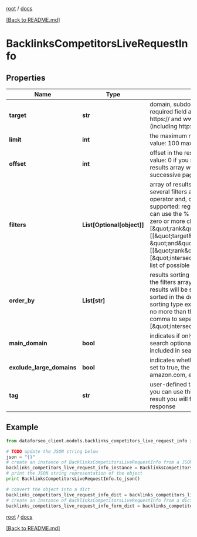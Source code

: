 [root](./../ "root") / [docs](./ "docs")

[[Back to README.md]](./../README.md "[Back to README.md]")

# BacklinksCompetitorsLiveRequestInfo

## Properties

Name | Type | Description | Notes
------------ | ------------- | ------------- | -------------
**target** | **str** | domain, subdomain or webpage to get competitor domains for required field a domain or a subdomain should be specified without https:// and www. a page should be specified with absolute URL (including http:// or https://) | [optional]
**limit** | **int** | the maximum number of returned domains optional field default value: 100 maximum value: 1000 | [optional]
**offset** | **int** | offset in the results array of returned domains optional field default value: 0 if you specify the 10 value, the first ten domains in the results array will be omitted and the data will be provided for the successive pages | [optional]
**filters** | **List[Optional[object]]** | array of results filtering parameters optional field you can add several filters at once (8 filters maximum) you should set a logical operator and, or between the conditions the following operators are supported: regex, &#x3D;, &lt;&gt;, in, not_in, like, not_like, ilike, not_ilike you can use the % operator with like and not_like to match any string of zero or more characters example: [\&quot;rank\&quot;,\&quot;&gt;\&quot;,\&quot;100\&quot;] [[\&quot;target\&quot;,\&quot;like\&quot;,\&quot;%forbes%\&quot;], \&quot;and\&quot;, [[\&quot;rank\&quot;,\&quot;&gt;\&quot;,\&quot;100\&quot;],\&quot;or\&quot;,[\&quot;intersections\&quot;,\&quot;&gt;\&quot;,\&quot;5\&quot;]]] The full list of possible filters is available here. | [optional]
**order_by** | **List[str]** | results sorting rules optional field you can use the same values as in the filters array to sort the results possible sorting types: asc – results will be sorted in the ascending order desc – results will be sorted in the descending order you should use a comma to set up a sorting type example: [\&quot;rank,desc\&quot;] note that you can set no more than three sorting rules in a single request you should use a comma to separate several sorting rules example: [\&quot;intersections,desc\&quot;,\&quot;rank,asc\&quot;] | [optional]
**main_domain** | **bool** | indicates if only main domain of the target will be included in the search optional field if set to true, only the main domain will be included in search; default value: true | [optional]
**exclude_large_domains** | **bool** | indicates whether large domain will appear in results optional field if set to true, the results from the large domain (google.com, amazon.com, etc.) will be omitted; default value: true | [optional]
**tag** | **str** | user-defined task identifier optional field the character limit is 255 you can use this parameter to identify the task and match it with the result you will find the specified tag value in the data object of the response | [optional]

## Example

```python
from dataforseo_client.models.backlinks_competitors_live_request_info import BacklinksCompetitorsLiveRequestInfo

# TODO update the JSON string below
json = "{}"
# create an instance of BacklinksCompetitorsLiveRequestInfo from a JSON string
backlinks_competitors_live_request_info_instance = BacklinksCompetitorsLiveRequestInfo.from_json(json)
# print the JSON string representation of the object
print BacklinksCompetitorsLiveRequestInfo.to_json()

# convert the object into a dict
backlinks_competitors_live_request_info_dict = backlinks_competitors_live_request_info_instance.to_dict()
# create an instance of BacklinksCompetitorsLiveRequestInfo from a dict
backlinks_competitors_live_request_info_form_dict = backlinks_competitors_live_request_info.from_dict(backlinks_competitors_live_request_info_dict)
```

  

[root](./../ "root") / [docs](./ "docs")

[[Back to README.md]](./../README.md "[Back to README.md]")